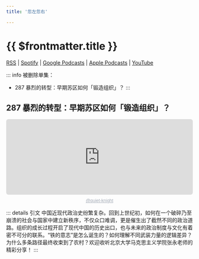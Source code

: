 ```yaml
---
title: '忽左忽右'

---
```


# {{ $frontmatter.title }}

[RSS](https://justpodmedia.com/rss/left-right.xml) | [Spotify](https://open.spotify.com/show/1Fm6RmlyY9YsqoOLMBQpxJ) | [Google Podcasts](https://podcasts.google.com/feed/aHR0cHM6Ly9qdXN0cG9kbWVkaWEuY29tL3Jzcy9sZWZ0LXJpZ2h0LnhtbA) | [Apple Podcasts](https://podcasts.apple.com/cn/podcast/%E5%BF%BD%E5%B7%A6%E5%BF%BD%E5%8F%B3/id1493503146) | [YouTube](https://www.youtube.com/@leftright2018)

::: info
被删除单集：
- 287 暴烈的转型：早期苏区如何「锻造组织」？
:::

## 287 暴烈的转型：早期苏区如何「锻造组织」？

<div style="height: 228px; width: 100%;"><iframe src="https://audio.com/embed/audio/1785249819346901?theme=light"
    style="display:block; border-radius: 6px; border: none; height: 204px; width: 100%;"></iframe><a href='https://audio.com/quiet-knight' style="text-align: center; display: block; color: #A4ABB6; font-size: 12px; font-family: sans-serif; line-height: 16px; margin-top: 8px; overflow: hidden; white-space: nowrap; text-overflow: ellipsis;">@quiet-knight</a></div>

::: details 引文
中国近现代政治史纷繁复杂。回到上世纪初，如何在一个破碎乃至崩溃的社会与国家中建立新秩序，不仅众口难调，更是催生出了截然不同的政治道路。组织的成长过程开启了现代中国的历史出口，也与未来的政治制度与文化有着密不可分的联系。“铁的意志”是怎么诞生的？如何理解不同武装力量的逻辑差异？为什么多条路径最终收束到了农村？欢迎收听北京大学马克思主义学院张永老师的精彩分享！
:::
